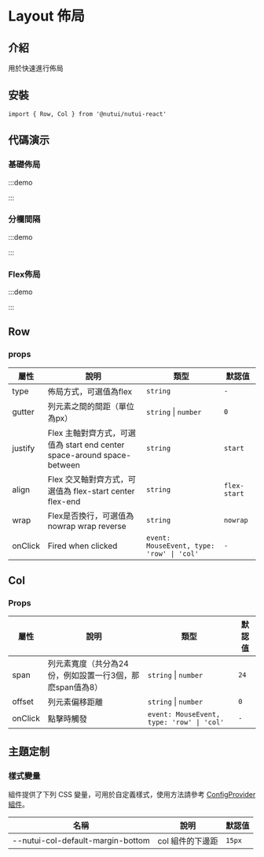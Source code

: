 # Layout 佈局

## 介紹

用於快速進行佈局

## 安裝

```tsx
import { Row, Col } from '@nutui/nutui-react'
```

## 代碼演示

### 基礎佈局

:::demo

<CodeBlock src='h5/demo1.tsx'></CodeBlock>

:::

### 分欄間隔

:::demo

<CodeBlock src='h5/demo2.tsx'></CodeBlock>

:::

### Flex佈局

:::demo

<CodeBlock src='h5/demo3.tsx'></CodeBlock>

:::

## Row

### props

| 屬性 | 說明 | 類型 | 默認值 |
| --- | --- | --- | --- |
| type | 佈局方式，可選值為flex | `string` | `-` |
| gutter | 列元素之間的間距（單位為px） | `string` \| `number` | `0` |
| justify | Flex 主軸對齊方式，可選值為 start end center space-around space-between | `string` | `start` |
| align | Flex 交叉軸對齊方式，可選值為 flex-start center flex-end | `string` | `flex-start` |
| wrap | Flex是否換行，可選值為 nowrap wrap reverse | `string` | `nowrap` |
| onClick | Fired when clicked | `event: MouseEvent, type: 'row' \| 'col'` | `-` |

## Col

### Props

| 屬性 | 說明 | 類型 | 默認值 |
| --- | --- | --- | --- |
| span | 列元素寬度（共分為24份，例如設置一行3個，那麽span值為8） | `string` \| `number` | `24` |
| offset | 列元素偏移距離 | `string` \| `number` | `0` |
| onClick | 點擊時觸發 | `event: MouseEvent, type: 'row' \| 'col'` | `-` |

## 主題定制

### 樣式變量

組件提供了下列 CSS 變量，可用於自定義樣式，使用方法請參考 [ConfigProvider 組件](#/zh-CN/component/configprovider)。

| 名稱 | 說明 | 默認值 |
| --- | --- | --- |
| \--nutui-col-default-margin-bottom | col 組件的下邊距 | `15px` |